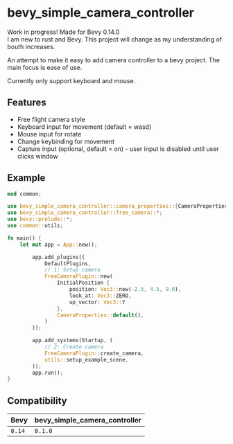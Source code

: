# bevy_simple_camera_controller

Work in progress! Made for Bevy 0.14.0  
I am new to rust and Bevy. This project will change as my understanding of bouth increases.
  
An attempt to make it easy to add camera controller to a bevy project. The main focus is ease of use.  
  
Currently only support keyboard and mouse.

## Features
- Free flight camera style
- Keyboard input for movement (default = wasd)
- Mouse input for rotate
- Change keybinding for movement
- Capture input (optional, default = on) - user input is disabled until user clicks window


## Example

```rust
mod common;

use bevy_simple_camera_controller::camera_properties::{CameraProperties, InitialPosition};
use bevy_simple_camera_controller::free_camera::*;
use bevy::prelude::*;
use common::utils;

fn main() {
    let mut app = App::new();

        app.add_plugins((
            DefaultPlugins,
            // 1: Setup camera
            FreeCameraPlugin::new(
                InitialPosition {
                    position: Vec3::new(-2.5, 4.5, 9.0),
                    look_at: Vec3::ZERO,
                    up_vector: Vec3::Y
                },
                CameraProperties::default(),
            )
        ));

        app.add_systems(Startup, (
            // 2: Create camera
            FreeCameraPlugin::create_camera,
            utils::setup_example_scene,
        ));
        app.run();
}
```

## Compatibility

| Bevy  | bevy_simple_camera_controller |
|:------|:------------------------------|
| `0.14`| `0.1.0`                       |

